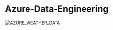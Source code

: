 # Azure-Data-Engineering
![AZURE_WEATHER_DATA](https://github.com/LogicAL007/Azure-Data-Engineering/assets/122959675/438ada62-0b27-4e42-b1b2-737df7e34399)
